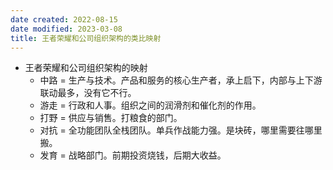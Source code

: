 ```yaml
---
date created: 2022-08-15
date modified: 2023-03-08
title: 王者荣耀和公司组织架构的类比映射
---
```

- 王者荣耀和公司组织架构的映射
	- 中路 = 生产与技术。产品和服务的核心生产者，承上启下，内部与上下游联动最多，没有它不行。
	- 游走 = 行政和人事。组织之间的润滑剂和催化剂的作用。
	- 打野 = 供应与销售。打粮食的部门。
	- 对抗 = 全功能团队全栈团队。单兵作战能力强。是块砖，哪里需要往哪里搬。
	- 发育 = 战略部门。前期投资烧钱，后期大收益。
